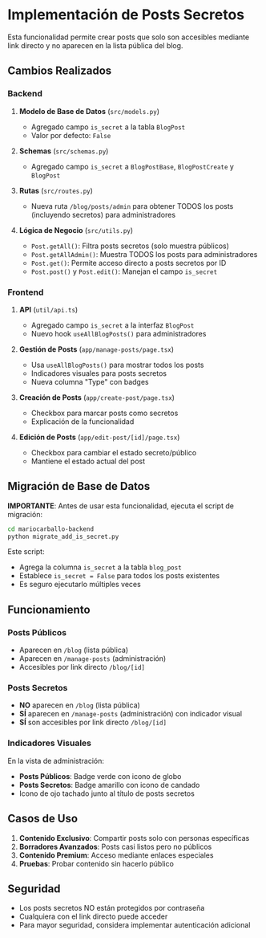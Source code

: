 # Implementación de Posts Secretos

Esta funcionalidad permite crear posts que solo son accesibles mediante link directo y no aparecen en la lista pública del blog.

## Cambios Realizados

### Backend

1. **Modelo de Base de Datos** (`src/models.py`)
   - Agregado campo `is_secret` a la tabla `BlogPost`
   - Valor por defecto: `False`

2. **Schemas** (`src/schemas.py`)
   - Agregado campo `is_secret` a `BlogPostBase`, `BlogPostCreate` y `BlogPost`

3. **Rutas** (`src/routes.py`)
   - Nueva ruta `/blog/posts/admin` para obtener TODOS los posts (incluyendo secretos) para administradores

4. **Lógica de Negocio** (`src/utils.py`)
   - `Post.getAll()`: Filtra posts secretos (solo muestra públicos)
   - `Post.getAllAdmin()`: Muestra TODOS los posts para administradores
   - `Post.get()`: Permite acceso directo a posts secretos por ID
   - `Post.post()` y `Post.edit()`: Manejan el campo `is_secret`

### Frontend

1. **API** (`util/api.ts`)
   - Agregado campo `is_secret` a la interfaz `BlogPost`
   - Nuevo hook `useAllBlogPosts()` para administradores

2. **Gestión de Posts** (`app/manage-posts/page.tsx`)
   - Usa `useAllBlogPosts()` para mostrar todos los posts
   - Indicadores visuales para posts secretos
   - Nueva columna "Type" con badges

3. **Creación de Posts** (`app/create-post/page.tsx`)
   - Checkbox para marcar posts como secretos
   - Explicación de la funcionalidad

4. **Edición de Posts** (`app/edit-post/[id]/page.tsx`)
   - Checkbox para cambiar el estado secreto/público
   - Mantiene el estado actual del post

## Migración de Base de Datos

**IMPORTANTE**: Antes de usar esta funcionalidad, ejecuta el script de migración:

```bash
cd mariocarballo-backend
python migrate_add_is_secret.py
```

Este script:
- Agrega la columna `is_secret` a la tabla `blog_post`
- Establece `is_secret = False` para todos los posts existentes
- Es seguro ejecutarlo múltiples veces

## Funcionamiento

### Posts Públicos
- Aparecen en `/blog` (lista pública)
- Aparecen en `/manage-posts` (administración)
- Accesibles por link directo `/blog/[id]`

### Posts Secretos
- **NO** aparecen en `/blog` (lista pública)
- **SÍ** aparecen en `/manage-posts` (administración) con indicador visual
- **SÍ** son accesibles por link directo `/blog/[id]`

### Indicadores Visuales

En la vista de administración:
- **Posts Públicos**: Badge verde con icono de globo
- **Posts Secretos**: Badge amarillo con icono de candado
- Icono de ojo tachado junto al título de posts secretos

## Casos de Uso

1. **Contenido Exclusivo**: Compartir posts solo con personas específicas
2. **Borradores Avanzados**: Posts casi listos pero no públicos
3. **Contenido Premium**: Acceso mediante enlaces especiales
4. **Pruebas**: Probar contenido sin hacerlo público

## Seguridad

- Los posts secretos NO están protegidos por contraseña
- Cualquiera con el link directo puede acceder
- Para mayor seguridad, considera implementar autenticación adicional
